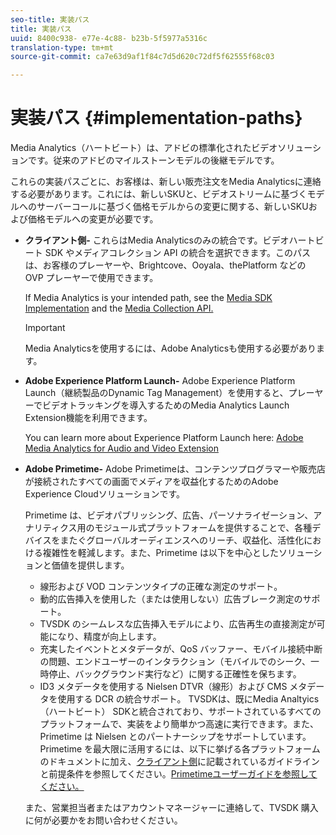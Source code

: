 ```yaml
---
seo-title: 実装パス
title: 実装パス
uuid: 8400c938- e77e-4c88- b23b-5f5977a5316c
translation-type: tm+mt
source-git-commit: ca7e63d9af1f84c7d5d620c72df5f62555f68c03

---
```



# 実装パス {#implementation-paths}

Media Analytics（ハートビート）は、アドビの標準化されたビデオソリューションです。従来のアドビのマイルストーンモデルの後継モデルです。

これらの実装パスごとに、お客様は、新しい販売注文をMedia Analyticsに連絡する必要があります。これには、新しいSKUと、ビデオストリームに基づくモデルへのサーバーコールに基づく価格モデルからの変更に関する、新しいSKUおよび価格モデルへの変更が必要です。

* **クライアント側-** これらはMedia Analyticsのみの統合です。ビデオハートビート SDK やメディアコレクション API の統合を選択できます。このパスは、お客様のプレーヤーや、Brightcove、Ooyala、thePlatform などの OVP プレーヤーで使用できます。

   If Media Analytics is your intended path, see the [Media SDK Implementation](../../sdk-implement/setup/setup-overview.md) and the [Media Collection API.](../../media-collection-api/mc-api-overview.md)

   >[!IMPORTANT]
   >
   >Media Analyticsを使用するには、Adobe Analyticsも使用する必要があります。

* **Adobe Experience Platform Launch-** Adobe Experience Platform Launch（継続製品のDynamic Tag Management）を使用すると、プレーヤーでビデオトラッキングを導入するためのMedia Analytics Launch Extension機能を利用できます。

   You can learn more about Experience Platform Launch here: [Adobe Media Analytics for Audio and Video Extension](https://docs.adobelaunch.com/extension-reference/web/adobe-media-analytics-for-audio-and-video-extension)
* **Adobe Primetime-** Adobe Primetimeは、コンテンツプログラマーや販売店が接続されたすべての画面でメディアを収益化するためのAdobe Experience Cloudソリューションです。

   Primetime は、ビデオパブリッシング、広告、パーソナライゼーション、アナリティクス用のモジュール式プラットフォームを提供することで、各種デバイスをまたぐグローバルオーディエンスへのリーチ、収益化、活性化における複雑性を軽減します。また、Primetime は以下を中心としたソリューションと価値を提供します。

   * 線形および VOD コンテンツタイプの正確な測定のサポート。
   * 動的広告挿入を使用した（または使用しない）広告ブレーク測定のサポート。
   * TVSDK のシームレスな広告挿入モデルにより、広告再生の直接測定が可能になり、精度が向上します。
   * 充実したイベントとメタデータが、QoS バッファー、モバイル接続中断の問題、エンドユーザーのインタラクション（モバイルでのシーク、一時停止、バックグラウンド実行など）に関する正確性を保ちます。
   * ID3 メタデータを使用する Nielsen DTVR（線形）および CMS メタデータを使用する DCR の統合サポート。
   TVSDKは、既にMedia Analtyics（ハートビート） SDKと統合されており、サポートされているすべてのプラットフォームで、実装をより簡単かつ高速に実行できます。また、Primetime は Nielsen とのパートナーシップをサポートしています。Primetime を最大限に活用するには、以下に挙げる各プラットフォームのドキュメントに加え、[クライアント側](../../intro-to-ava/implementation-paths/client-side-path.md)に記載されているガイドラインと前提条件を参照してください。[Primetimeユーザーガイドを参照してください。](https://helpx.adobe.com/primetime/user-guide.html)

   また、営業担当者またはアカウントマネージャーに連絡して、TVSDK 購入に何が必要かをお問い合わせください。
